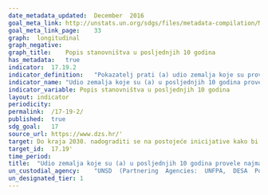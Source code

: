 ```yaml
---	
date_metadata_updated:	December  2016
goal_meta_link:	http://unstats.un.org/sdgs/files/metadata-compilation/Metadata-Goal-17.pdf'
goal_meta_link_page:	33
graph:	longitudinal
graph_negative:	
graph_title:	Popis stanovništva u posljednjih 10 godina
has_metadata:	true
indicator:	17.19.2
indicator_definition:	"Pokazatelj prati (a) udio zemalja koje su provele najmanje jedan popis stanovništva i stanova u posljednjih 10 godina. To također uključuje zemlje koje prikupljaju svoju detaljnu statistiku stanovništva i stanovanja iz registara stanovništva, administrativnih evidencija, anketa uzoraka ili drugih izvora ili kombinacije tih izvora. (b) Udio zemalja koje su ostvarile 100-postotnu evidenciju rođenih i 80-postotnu evidenciju umrlih."
indicator_name:	"Udio zemalja koje su (a) u posljednjih 10 godina provele najmanje jedan popis stanovništva, kućanstava i stanova te (b) ostvarile 100-postotnu evidenciju rođenih i 80-postotnu evidenciju umrlih"
indicator_variable:	Popis stanovništva u posljednjih 10 godina
layout:	indicator
periodicity:	
permalink:	/17-19-2/
published:	true
sdg_goal:	17
source_url:	https://www.dzs.hr/'
target:	Do kraja 2030. nadograditi se na postojeće inicijative kako bi se razvila mjerila napretka u održivom razvoju komplementarno mjerenju bruto domaćeg proizvoda te podržati izgradnju statističkih kapaciteta u zemljama u razvoju
target_id:	17.19'
time_period:	
title:	"Udio zemalja koje su (a) u posljednjih 10 godina provele najmanje jedan popis stanovništva, kućanstava i stanova te (b) ostvarile 100-postotnu evidenciju rođenih i 80-postotnu evidenciju umrlih"
un_custodial_agency:	"UNSD  (Partnering  Agencies:  UNFPA,  DESA  Population  Division,  other  involved  agencies  in  the  interagency  group  on  CRVS)"
un_designated_tier:	1
---	
```

